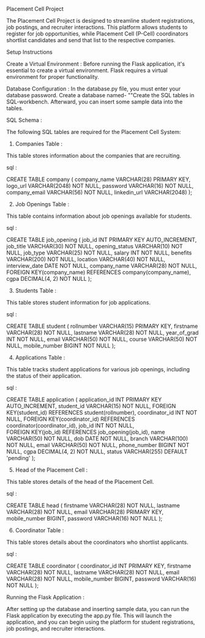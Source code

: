Placement Cell Project

The Placement Cell Project is designed to streamline student registrations, job postings, and recruiter interactions. This platform allows students to register for job opportunities, while Placement Cell (P-Cell) coordinators shortlist candidates and send that list to the respective companies.

Setup Instructions

Create a Virtual Environment :
Before running the Flask application, it's essential to create a virtual environment. Flask requires a virtual environment for proper functionality.

Database Configuration :
In the database.py file, you must enter your database password. 
Create a database named- ""Create the SQL tables in SQL-workbench. Afterward, you can insert some sample data into the tables.

SQL Schema :

The following SQL tables are required for the Placement Cell System:

1. Companies Table :
   
This table stores information about the companies that are recruiting.

sql :

CREATE TABLE company (
    company_name VARCHAR(28) PRIMARY KEY, 
    logo_url VARCHAR(2048) NOT NULL, 
    password VARCHAR(16) NOT NULL, 
    company_email VARCHAR(56) NOT NULL, 
    linkedin_url VARCHAR(2048)
);

2. Job Openings Table :
   
This table contains information about job openings available for students.

sql :

CREATE TABLE job_opening (
    job_id INT PRIMARY KEY AUTO_INCREMENT, 
    job_title VARCHAR(30) NOT NULL, 
    opening_status VARCHAR(10) NOT NULL, 
    job_type VARCHAR(25) NOT NULL, 
    salary INT NOT NULL, 
    benefits VARCHAR(200) NOT NULL, 
    location VARCHAR(40) NOT NULL, 
    interview_date DATE NOT NULL, 
    company_name VARCHAR(28) NOT NULL,  
    FOREIGN KEY(company_name) REFERENCES company(company_name), 
    cgpa DECIMAL(4, 2) NOT NULL
);

3. Students Table :
   
This table stores student information for job applications.

sql :

CREATE TABLE student (
    rollnumber VARCHAR(15) PRIMARY KEY, 
    firstname VARCHAR(28) NOT NULL, 
    lastname VARCHAR(28) NOT NULL, 
    year_of_grad INT NOT NULL, 
    email VARCHAR(50) NOT NULL, 
    course VARCHAR(50) NOT NULL, 
    mobile_number BIGINT NOT NULL
);

4. Applications Table :
   
This table tracks student applications for various job openings, including the status of their application.

sql :

CREATE TABLE application (
    application_id INT PRIMARY KEY AUTO_INCREMENT, 
    student_id VARCHAR(15) NOT NULL, 
    FOREIGN KEY(student_id) REFERENCES student(rollnumber), 
    coordinator_id INT NOT NULL, 
    FOREIGN KEY(coordinator_id) REFERENCES coordinator(coordinator_id), 
    job_id INT NOT NULL,  
    FOREIGN KEY(job_id) REFERENCES job_opening(job_id), 
    name VARCHAR(50) NOT NULL, 
    dob DATE NOT NULL, 
    branch VARCHAR(100) NOT NULL, 
    email VARCHAR(50) NOT NULL, 
    phone_number BIGINT NOT NULL, 
    cgpa DECIMAL(4, 2) NOT NULL, 
    status VARCHAR(255) DEFAULT 'pending'
);

5. Head of the Placement Cell :
   
This table stores details of the head of the Placement Cell.

sql :

CREATE TABLE head (
    firstname VARCHAR(28) NOT NULL, 
    lastname VARCHAR(28) NOT NULL, 
    email VARCHAR(28) PRIMARY KEY, 
    mobile_number BIGINT, 
    password VARCHAR(16) NOT NULL
);

6. Coordinator Table :
   
This table stores details about the coordinators who shortlist applicants.

sql :

CREATE TABLE coordinator (
    coordinator_id INT PRIMARY KEY, 
    firstname VARCHAR(28) NOT NULL, 
    lastname VARCHAR(28) NOT NULL, 
    email VARCHAR(28) NOT NULL, 
    mobile_number BIGINT, 
    password VARCHAR(16) NOT NULL
);

Running the Flask Application :

After setting up the database and inserting sample data, you can run the Flask application by executing the app.py file. This will launch the application, and you can begin using the platform for student registrations, job postings, and recruiter interactions.

